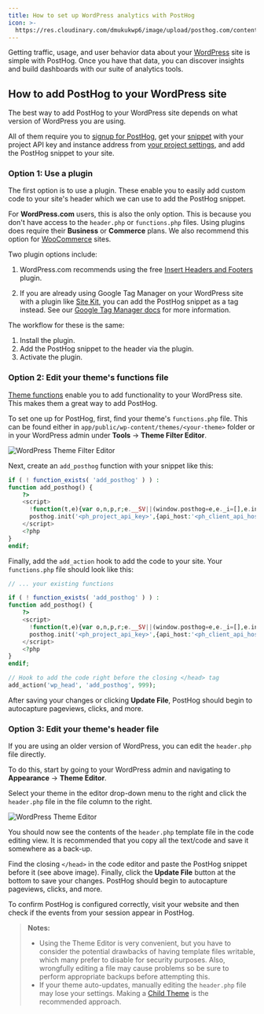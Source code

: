 ```yaml
---
title: How to set up WordPress analytics with PostHog
icon: >-
  https://res.cloudinary.com/dmukukwp6/image/upload/posthog.com/contents/images/docs/integrate/frameworks/wordpress.svg
---
```


Getting traffic, usage, and user behavior data about your [WordPress](https://www.wordpress.org/) site is simple with PostHog. Once you have that data, you can discover insights and build dashboards with our suite of analytics tools.

## How to add PostHog to your WordPress site

The best way to add PostHog to your WordPress site depends on what version of WordPress you are using. 

All of them require you to [signup for PostHog](https://us.posthog.com/signup), get your [snippet](/docs/getting-started/install?tab=snippet) with your project API key and instance address from [your project settings](https://us.posthog.com/settings/environment-details#snippet), and add the PostHog snippet to your site.

### Option 1: Use a plugin

The first option is to use a plugin. These enable you to easily add custom code to your site's header which we can use to add the PostHog snippet. 

For **WordPress.com** users, this is also the only option. This is because you don't have access to the `header.php` or `functions.php` files. Using plugins does require their **Business** or **Commerce** plans. We also recommend this option for [WooCommerce](/docs/libraries/woocommerce) sites.

Two plugin options include:

1. WordPress.com recommends using the free [Insert Headers and Footers](https://wordpress.com/plugins/insert-headers-and-footers) plugin. 

2. If you are already using Google Tag Manager on your WordPress site with a plugin like [Site Kit](https://wordpress.org/plugins/google-site-kit/), you can add the PostHog snippet as a tag instead. See our [Google Tag Manager docs](/docs/libraries/google-tag-manager) for more information.

The workflow for these is the same:

1. Install the plugin.
2. Add the PostHog snippet to the header via the plugin.
3. Activate the plugin.

### Option 2: Edit your theme's functions file

[Theme functions](https://developer.wordpress.org/themes/basics/theme-functions/) enable you to add functionality to your WordPress site. This makes them a great way to add PostHog.

To set one up for PostHog, first, find your theme's `functions.php` file. This can be found either in `app/public/wp-content/themes/<your-theme>` folder or in your WordPress admin under **Tools** -> **Theme Filter Editor**.

![WordPress Theme Filter Editor](https://res.cloudinary.com/dmukukwp6/image/upload/Clean_Shot_2024_10_31_at_11_02_32_2x_69aa8ee077.png)

Next, create an `add_posthog` function with your snippet like this:

```php
if ( ! function_exists( 'add_posthog' ) ) :
function add_posthog() {
	?>
    <script>
      !function(t,e){var o,n,p,r;e.__SV||(window.posthog=e,e._i=[],e.init=function(i,s,a){function g(t,e){var o=e.split(".");2==o.length&&(t=t[o[0]],e=o[1]),t[e]=function(){t.push([e].concat(Array.prototype.slice.call(arguments,0)))}}(p=t.createElement("script")).type="text/javascript",p.crossOrigin="anonymous",p.async=!0,p.src=s.api_host.replace(".i.posthog.com","-assets.i.posthog.com")+"/static/array.js",(r=t.getElementsByTagName("script")[0]).parentNode.insertBefore(p,r);var u=e;for(void 0!==a?u=e[a]=[]:a="posthog",u.people=u.people||[],u.toString=function(t){var e="posthog";return"posthog"!==a&&(e+="."+a),t||(e+=" (stub)"),e},u.people.toString=function(){return u.toString(1)+".people (stub)"},o="init capture register register_once register_for_session unregister unregister_for_session getFeatureFlag getFeatureFlagPayload isFeatureEnabled reloadFeatureFlags updateEarlyAccessFeatureEnrollment getEarlyAccessFeatures on onFeatureFlags onSessionId getSurveys getActiveMatchingSurveys renderSurvey canRenderSurvey getNextSurveyStep identify setPersonProperties group resetGroups setPersonPropertiesForFlags resetPersonPropertiesForFlags setGroupPropertiesForFlags resetGroupPropertiesForFlags reset get_distinct_id getGroups get_session_id get_session_replay_url alias set_config startSessionRecording stopSessionRecording sessionRecordingStarted captureException loadToolbar get_property getSessionProperty createPersonProfile opt_in_capturing opt_out_capturing has_opted_in_capturing has_opted_out_capturing clear_opt_in_out_capturing debug".split(" "),n=0;n<o.length;n++)g(u,o[n]);e._i.push([i,s,a])},e.__SV=1)}(document,window.posthog||[]);
      posthog.init('<ph_project_api_key>',{api_host:'<ph_client_api_host>', person_profiles: 'identified_only' })
    </script>	
	<?php
}
endif;
```

Finally, add the `add_action` hook to add the code to your site. Your `functions.php` file should look like this:

```php
// ... your existing functions

if ( ! function_exists( 'add_posthog' ) ) :
function add_posthog() {
	?>
    <script>
      !function(t,e){var o,n,p,r;e.__SV||(window.posthog=e,e._i=[],e.init=function(i,s,a){function g(t,e){var o=e.split(".");2==o.length&&(t=t[o[0]],e=o[1]),t[e]=function(){t.push([e].concat(Array.prototype.slice.call(arguments,0)))}}(p=t.createElement("script")).type="text/javascript",p.crossOrigin="anonymous",p.async=!0,p.src=s.api_host.replace(".i.posthog.com","-assets.i.posthog.com")+"/static/array.js",(r=t.getElementsByTagName("script")[0]).parentNode.insertBefore(p,r);var u=e;for(void 0!==a?u=e[a]=[]:a="posthog",u.people=u.people||[],u.toString=function(t){var e="posthog";return"posthog"!==a&&(e+="."+a),t||(e+=" (stub)"),e},u.people.toString=function(){return u.toString(1)+".people (stub)"},o="init capture register register_once register_for_session unregister unregister_for_session getFeatureFlag getFeatureFlagPayload isFeatureEnabled reloadFeatureFlags updateEarlyAccessFeatureEnrollment getEarlyAccessFeatures on onFeatureFlags onSessionId getSurveys getActiveMatchingSurveys renderSurvey canRenderSurvey getNextSurveyStep identify setPersonProperties group resetGroups setPersonPropertiesForFlags resetPersonPropertiesForFlags setGroupPropertiesForFlags resetGroupPropertiesForFlags reset get_distinct_id getGroups get_session_id get_session_replay_url alias set_config startSessionRecording stopSessionRecording sessionRecordingStarted captureException loadToolbar get_property getSessionProperty createPersonProfile opt_in_capturing opt_out_capturing has_opted_in_capturing has_opted_out_capturing clear_opt_in_out_capturing debug".split(" "),n=0;n<o.length;n++)g(u,o[n]);e._i.push([i,s,a])},e.__SV=1)}(document,window.posthog||[]);
      posthog.init('<ph_project_api_key>',{api_host:'<ph_client_api_host>', person_profiles: 'identified_only' })
    </script>	
	<?php
}
endif;

// Hook to add the code right before the closing </head> tag
add_action('wp_head', 'add_posthog', 999);
```

After saving your changes or clicking **Update File**, PostHog should begin to autocapture pageviews, clicks, and more.

### Option 3: Edit your theme's header file

If you are using an older version of WordPress, you can edit the `header.php` file directly.

To do this, start by going to your WordPress admin and navigating to **Appearance** -> **Theme Editor**.

Select your theme in the editor drop-down menu to the right and click the `header.php` file in the file column to the right.
    
![WordPress Theme Editor](https://res.cloudinary.com/dmukukwp6/image/upload/v1710055416/posthog.com/contents/images/tutorials/wordpress/wordpress-header-edit.png)

You should now see the contents of the `header.php` template file in the code editing view. It is recommended that you copy all the text/code and save it somewhere as a back-up.

Find the closing `</head>` in the code editor and paste the PostHog snippet before it (see above image). Finally, click the **Update File** button at the bottom to save your changes. PostHog should begin to autocapture pageviews, clicks, and more.

To confirm PostHog is configured correctly, visit your website and then check if the events from your session appear in PostHog.

> **Notes:** 
> - Using the Theme Editor is very convenient, but you have to consider the potential drawbacks of having template files writable, which many prefer to disable for security purposes. Also, wrongfully editing a file may cause problems so be sure to perform appropriate backups before attempting this.
> - If your theme auto-updates, manually editing the `header.php` file may lose your settings. Making a [Child Theme](https://developer.wordpress.org/themes/advanced-topics/child-themes/) is the recommended approach.
